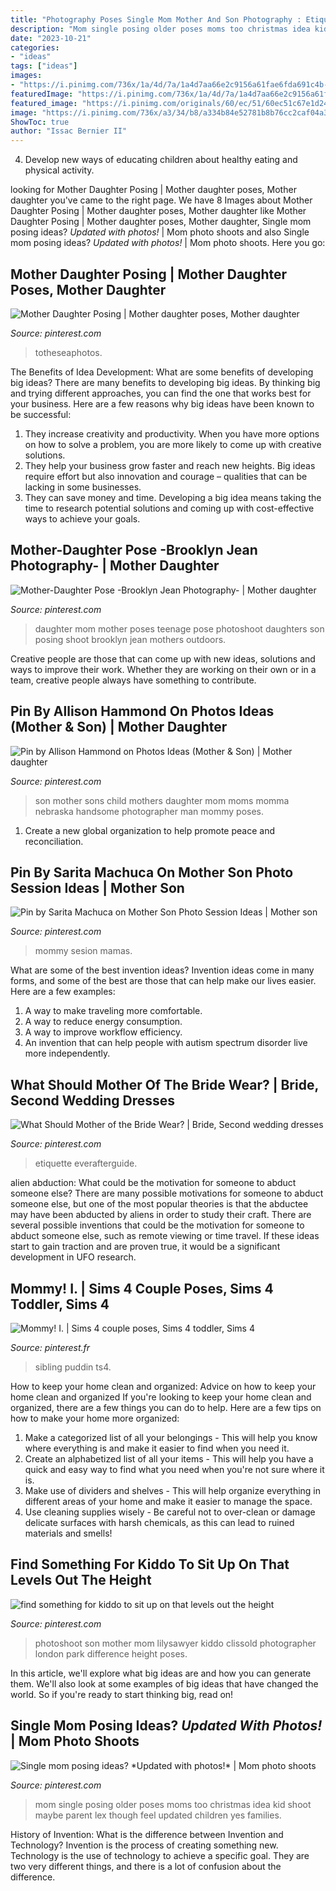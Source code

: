 ```yaml
---
title: "Photography Poses Single Mom Mother And Son Photography : Etiquette Everafterguide"
description: "Mom single posing older poses moms too christmas idea kid shoot maybe parent lex though feel updated children yes families"
date: "2023-10-21"
categories:
- "ideas"
tags: ["ideas"]
images:
- "https://i.pinimg.com/736x/1a/4d/7a/1a4d7aa66e2c9156a61fae6fda691c4b--mom-son-mother-son.jpg"
featuredImage: "https://i.pinimg.com/736x/1a/4d/7a/1a4d7aa66e2c9156a61fae6fda691c4b--mom-son-mother-son.jpg"
featured_image: "https://i.pinimg.com/originals/60/ec/51/60ec51c67e1d249fae88767c5159933b.jpg"
image: "https://i.pinimg.com/736x/a3/34/b8/a334b84e52781b8b76cc2caf04a3a100.jpg"
ShowToc: true
author: "Issac Bernier II"
---
```



4. Develop new ways of educating children about healthy eating and physical activity.

	

		
looking for Mother Daughter Posing | Mother daughter poses, Mother daughter you've came to the right page. We have 8 Images about Mother Daughter Posing | Mother daughter poses, Mother daughter like Mother Daughter Posing | Mother daughter poses, Mother daughter, Single mom posing ideas? *Updated with photos!* | Mom photo shoots and also Single mom posing ideas? *Updated with photos!* | Mom photo shoots. Here you go:
		
    
## Mother Daughter Posing | Mother Daughter Poses, Mother Daughter

<img loading=lazy src="https://i.pinimg.com/736x/a3/34/b8/a334b84e52781b8b76cc2caf04a3a100.jpg" onerror="this.onerror=null;this.src='https://tse1.mm.bing.net/th?id=OIP.xOnAoZJY9H5dmmZkO78-uQHaLF&amp;pid=15.1';" alt="Mother Daughter Posing | Mother daughter poses, Mother daughter">

_Source: pinterest.com_

>totheseaphotos. 

	

The Benefits of Idea Development: What are some benefits of developing big ideas?
There are many benefits to developing big ideas. By thinking big and trying different approaches, you can find the one that works best for your business. Here are a few reasons why big ideas have been known to be successful: 
1. They increase creativity and productivity. When you have more options on how to solve a problem, you are more likely to come up with creative solutions. 
2. They help your business grow faster and reach new heights. Big ideas require effort but also innovation and courage – qualities that can be lacking in some businesses. 
3. They can save money and time. Developing a big idea means taking the time to research potential solutions and coming up with cost-effective ways to achieve your goals.

    
## Mother-Daughter Pose -Brooklyn Jean Photography- | Mother Daughter

<img loading=lazy src="https://i.pinimg.com/originals/42/79/0c/42790c50669fa1a3c3e5df496d8fc848.jpg" onerror="this.onerror=null;this.src='https://tse1.mm.bing.net/th?id=OIP.GgKyye6cb9LgMjRLFIlHPAHaKM&amp;pid=15.1';" alt="Mother-Daughter Pose -Brooklyn Jean Photography- | Mother daughter">

_Source: pinterest.com_

>daughter mom mother poses teenage pose photoshoot daughters son posing shoot brooklyn jean mothers outdoors. 

	

Creative people are those that can come up with new ideas, solutions and ways to improve their work. Whether they are working on their own or in a team, creative people always have something to contribute.

    
## Pin By Allison Hammond On Photos Ideas (Mother &amp; Son) | Mother Daughter

<img loading=lazy src="https://i.pinimg.com/736x/1a/4d/7a/1a4d7aa66e2c9156a61fae6fda691c4b--mom-son-mother-son.jpg" onerror="this.onerror=null;this.src='https://tse2.mm.bing.net/th?id=OIP.siK-sEFH5wPcpdZe19Su4wHaFb&amp;pid=15.1';" alt="Pin by Allison Hammond on Photos Ideas (Mother &amp; Son) | Mother daughter">

_Source: pinterest.com_

>son mother sons child mothers daughter mom moms momma nebraska handsome photographer man mommy poses. 

	

1. Create a new global organization to help promote peace and reconciliation.

    
## Pin By Sarita Machuca On Mother Son Photo Session Ideas | Mother Son

<img loading=lazy src="https://i.pinimg.com/originals/60/ec/51/60ec51c67e1d249fae88767c5159933b.jpg" onerror="this.onerror=null;this.src='https://tse2.mm.bing.net/th?id=OIP.hGKXYKMqy_HsbWZjT5SXlQHaLH&amp;pid=15.1';" alt="Pin by Sarita Machuca on Mother Son Photo Session Ideas | Mother son">

_Source: pinterest.com_

>mommy sesion mamas. 

	

What are some of the best invention ideas?
Invention ideas come in many forms, and some of the best are those that can help make our lives easier. Here are a few examples: 
1. A way to make traveling more comfortable. 
2. A way to reduce energy consumption. 
3. A way to improve workflow efficiency. 
4. An invention that can help people with autism spectrum disorder live more independently.

    
## What Should Mother Of The Bride Wear? | Bride, Second Wedding Dresses

<img loading=lazy src="https://i.pinimg.com/736x/73/b1/b1/73b1b137b4bafa03c3e7ae73e56cdbf2--backyard-weddings-outdoor-weddings.jpg" onerror="this.onerror=null;this.src='https://tse3.mm.bing.net/th?id=OIP.9BmTvTOgsLoQK9pCMLvpyQHaI0&amp;pid=15.1';" alt="What Should Mother of the Bride Wear? | Bride, Second wedding dresses">

_Source: pinterest.com_

>etiquette everafterguide. 

	

alien abduction: What could be the motivation for someone to abduct someone else?
There are many possible motivations for someone to abduct someone else, but one of the most popular theories is that the abductee may have been abducted by aliens in order to study their craft. There are several possible inventions that could be the motivation for someone to abduct someone else, such as remote viewing or time travel. If these ideas start to gain traction and are proven true, it would be a significant development in UFO research.

    
## Mommy! I. | Sims 4 Couple Poses, Sims 4 Toddler, Sims 4

<img loading=lazy src="https://i.pinimg.com/736x/00/24/75/002475e8a2aab42b9e29a8afff5422e9.jpg" onerror="this.onerror=null;this.src='https://tse3.mm.bing.net/th?id=OIP.wMYqnfHlIWT2d2NmrzsyxAHaEK&amp;pid=15.1';" alt="Mommy! I. | Sims 4 couple poses, Sims 4 toddler, Sims 4">

_Source: pinterest.fr_

>sibling puddin ts4. 

	

How to keep your home clean and organized: Advice on how to keep your home clean and organized
If you're looking to keep your home clean and organized, there are a few things you can do to help. Here are a few tips on how to make your home more organized: 
1. Make a categorized list of all your belongings - This will help you know where everything is and make it easier to find when you need it. 
2. Create an alphabetized list of all your items - This will help you have a quick and easy way to find what you need when you're not sure where it is. 
3. Make use of dividers and shelves - This will help organize everything in different areas of your home and make it easier to manage the space. 
4. Use cleaning supplies wisely - Be careful not to over-clean or damage delicate surfaces with harsh chemicals, as this can lead to ruined materials and smells!

    
## Find Something For Kiddo To Sit Up On That Levels Out The Height

<img loading=lazy src="https://i.pinimg.com/736x/01/b0/93/01b093b080cd826494555bc4b256642e--family-photoshoot-mother-son-photography.jpg" onerror="this.onerror=null;this.src='https://tse3.mm.bing.net/th?id=OIP.uhjBBemrmAuD-f9BrQvEwgHaKg&amp;pid=15.1';" alt="find something for kiddo to sit up on that levels out the height">

_Source: pinterest.com_

>photoshoot son mother mom lilysawyer kiddo clissold photographer london park difference height poses. 

	

In this article, we'll explore what big ideas are and how you can generate them. We'll also look at some examples of big ideas that have changed the world. So if you're ready to start thinking big, read on!

    
## Single Mom Posing Ideas? *Updated With Photos!* | Mom Photo Shoots

<img loading=lazy src="https://i.pinimg.com/736x/e4/dd/76/e4dd7619f56f67836ef04ababd076dc2--single-mom-family-photos-family-pics.jpg" onerror="this.onerror=null;this.src='https://tse3.mm.bing.net/th?id=OIP.5pqxcwLDsrVn9Z-jdNMutQHaLH&amp;pid=15.1';" alt="Single mom posing ideas? *Updated with photos!* | Mom photo shoots">

_Source: pinterest.com_

>mom single posing older poses moms too christmas idea kid shoot maybe parent lex though feel updated children yes families. 

	

History of Invention: What is the difference between Invention and Technology?
Invention is the process of creating something new. Technology is the use of technology to achieve a specific goal. They are two very different things, and there is a lot of confusion about the difference.

